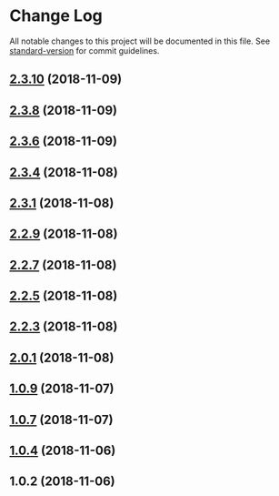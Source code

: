 # Change Log

All notable changes to this project will be documented in this file. See [standard-version](https://github.com/conventional-changelog/standard-version) for commit guidelines.

<a name="2.3.10"></a>
## [2.3.10](https://github.com/AlexandrDobrovolskiy/lim-cache/compare/v2.3.8...v2.3.10) (2018-11-09)



<a name="2.3.8"></a>
## [2.3.8](https://github.com/AlexandrDobrovolskiy/lim-cache/compare/v2.3.6...v2.3.8) (2018-11-09)



<a name="2.3.6"></a>
## [2.3.6](https://github.com/AlexandrDobrovolskiy/lim-cache/compare/v2.3.4...v2.3.6) (2018-11-09)



<a name="2.3.4"></a>
## [2.3.4](https://github.com/AlexandrDobrovolskiy/lim-cache/compare/v2.3.1...v2.3.4) (2018-11-08)



<a name="2.3.1"></a>
## [2.3.1](https://github.com/AlexandrDobrovolskiy/lim-cache/compare/v2.2.9...v2.3.1) (2018-11-08)



<a name="2.2.9"></a>
## [2.2.9](https://github.com/AlexandrDobrovolskiy/lim-cache/compare/v2.2.7...v2.2.9) (2018-11-08)



<a name="2.2.7"></a>
## [2.2.7](https://github.com/AlexandrDobrovolskiy/lim-cache/compare/v2.2.5...v2.2.7) (2018-11-08)



<a name="2.2.5"></a>
## [2.2.5](https://github.com/AlexandrDobrovolskiy/lim-cache/compare/v2.2.3...v2.2.5) (2018-11-08)



<a name="2.2.3"></a>
## [2.2.3](https://github.com/AlexandrDobrovolskiy/lim-cache/compare/v2.0.1...v2.2.3) (2018-11-08)



<a name="2.0.1"></a>
## [2.0.1](https://github.com/AlexandrDobrovolskiy/lim-cache/compare/v1.0.9...v2.0.1) (2018-11-08)



<a name="1.0.9"></a>
## [1.0.9](https://github.com/AlexandrDobrovolskiy/lim-cache/compare/v1.0.7...v1.0.9) (2018-11-07)



<a name="1.0.7"></a>
## [1.0.7](https://github.com/AlexandrDobrovolskiy/lim-cache/compare/v1.0.4...v1.0.7) (2018-11-07)



<a name="1.0.4"></a>
## [1.0.4](https://github.com/AlexandrDobrovolskiy/lim-cache/compare/v1.0.2...v1.0.4) (2018-11-06)



<a name="1.0.2"></a>
## 1.0.2 (2018-11-06)
